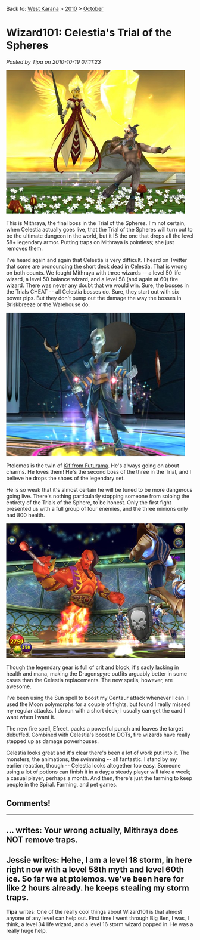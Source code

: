 Back to: [West Karana](/posts/westkarana.md) > [2010](/posts/2010/westkarana.md) > [October](./westkarana.md)
# Wizard101: Celestia's Trial of the Spheres

*Posted by Tipa on 2010-10-19 07:11:23*

[![](../../../uploads/2010/10/WizardGraphicalClient-2010-10-18-21-59-34-40-480x384.jpg "Mithraya")](../../../uploads/2010/10/WizardGraphicalClient-2010-10-18-21-59-34-40.jpg)

This is Mithraya, the final boss in the Trial of the Spheres. I'm not certain, when Celestia actually goes live, that the Trial of the Spheres will turn out to be the ultimate dungeon in the world, but it IS the one that drops all the level 58+ legendary armor. Putting traps on Mithraya is pointless; she just removes them.

I've heard again and again that Celestia is very difficult. I heard on Twitter that some are pronouncing the short deck dead in Celestia. That is wrong on both counts. We fought Mithraya with three wizards -- a level 50 life wizard, a level 50 balance wizard, and a level 58 (and again at 60) fire wizard. There was never any doubt that we would win. Sure, the bosses in the Trials CHEAT -- all Celestia bosses do. Sure, they start out with six power pips. But they don't pump out the damage the way the bosses in Briskbreeze or the Warehouse do.


[![](../../../uploads/2010/10/WizardGraphicalClient-2010-10-18-21-51-51-60-480x384.jpg "Ptolemos")](../../../uploads/2010/10/WizardGraphicalClient-2010-10-18-21-51-51-60.jpg)

Ptolemos is the twin of [Kif from Futurama](http://en.wikipedia.org/wiki/Kif_Kroker). He's always going on about charms. He loves them! He's the second boss of the three in the Trial, and I believe he drops the shoes of the legendary set.

He is so weak that it's almost certain he will be tuned to be more dangerous going live. There's nothing particularly stopping someone from soloing the entirety of the Trials of the Sphere, to be honest. Only the first fight presented us with a full group of four enemies, and the three minions only had 800 health.

[![](../../../uploads/2010/10/WizardGraphicalClient-2010-10-17-18-20-45-15-480x360.jpg "Efreeti")](../../../uploads/2010/10/WizardGraphicalClient-2010-10-17-18-20-45-15.jpg)

Though the legendary gear is full of crit and block, it's sadly lacking in health and mana, making the Dragonspyre outfits arguably better in some cases than the Celestia replacements. The new spells, however, are awesome. 

I've been using the Sun spell to boost my Centaur attack whenever I can. I used the Moon polymorphs for a couple of fights, but found I really missed my regular attacks. I do run with a short deck; I usually can get the card I want when I want it.

The new fire spell, Efreet, packs a powerful punch and leaves the target debuffed. Combined with Celestia's boost to DOTs, fire wizards have really stepped up as damage powerhouses.

Celestia looks great and it's clear there's been a lot of work put into it. The monsters, the animations, the swimming -- all fantastic. I stand by my earlier reaction, though -- Celestia looks altogether too easy. Someone using a lot of potions can finish it in a day; a steady player will take a week; a casual player, perhaps a month. And then, there's just the farming to keep people in the Spiral. Farming, and pet games.

## Comments!
---
**...** writes: Your wrong actually, Mithraya does NOT remove traps.
---
**Jessie** writes: Hehe, I am a level 18 storm, in here right now with a level 58th myth and level 60th ice. So far we at ptolemos. we've been here for like 2 hours already. he keeps stealing my storm traps.
---
**Tipa** writes: One of the really cool things about Wizard101 is that almost anyone of any level can help out. First time I went through Big Ben, I was, I think, a level 34 life wizard, and a level 16 storm wizard popped in. He was a really huge help.

